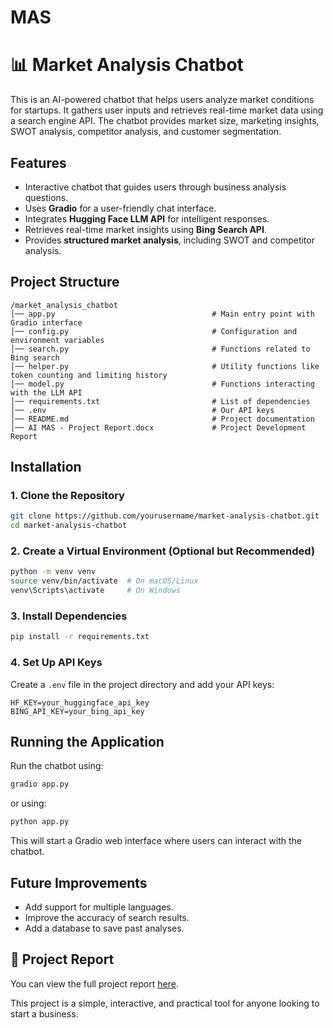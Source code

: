 # MAS
# 📊 Market Analysis Chatbot  

This is an AI-powered chatbot that helps users analyze market conditions for startups. It gathers user inputs and retrieves real-time market data using a search engine API. The chatbot provides market size, marketing insights, SWOT analysis, competitor analysis, and customer segmentation.  

## Features  

- Interactive chatbot that guides users through business analysis questions.  
- Uses **Gradio** for a user-friendly chat interface.  
- Integrates **Hugging Face LLM API** for intelligent responses.  
- Retrieves real-time market insights using **Bing Search API**.  
- Provides **structured market analysis**, including SWOT and competitor analysis.  

## Project Structure  

```
/market_analysis_chatbot
│── app.py                                   # Main entry point with Gradio interface
│── config.py                                # Configuration and environment variables
│── search.py                                # Functions related to Bing search
│── helper.py                                # Utility functions like token counting and limiting history
│── model.py                                 # Functions interacting with the LLM API
│── requirements.txt                         # List of dependencies
│── .env                                     # Our API keys 
│── README.md                                # Project documentation
│── AI MAS - Project Report.docx             # Project Development Report
```

## Installation  

### **1. Clone the Repository**  
```bash
git clone https://github.com/yourusername/market-analysis-chatbot.git
cd market-analysis-chatbot
```

### **2. Create a Virtual Environment (Optional but Recommended)**  
```bash
python -m venv venv
source venv/bin/activate  # On macOS/Linux
venv\Scripts\activate     # On Windows
```

### **3. Install Dependencies**  
```bash
pip install -r requirements.txt
```

### **4. Set Up API Keys**  
Create a `.env` file in the project directory and add your API keys:  

```
HF_KEY=your_huggingface_api_key
BING_API_KEY=your_bing_api_key
```

## Running the Application  

Run the chatbot using:
```bash
gradio app.py
```
or using: 
```bash
python app.py
```

This will start a Gradio web interface where users can interact with the chatbot.  

## Future Improvements  

- Add support for multiple languages.  
- Improve the accuracy of search results.
- Add a database to save past analyses.

## 📄 Project Report

You can view the full project report [here](https://docs.google.com/document/d/1t1ZST2OSbIxT4_zc7LCDyyIut840k2kg/edit?usp=sharing&ouid=109821987287969277245&rtpof=true&sd=true).


This project is a simple, interactive, and practical tool for anyone looking to start a business.
